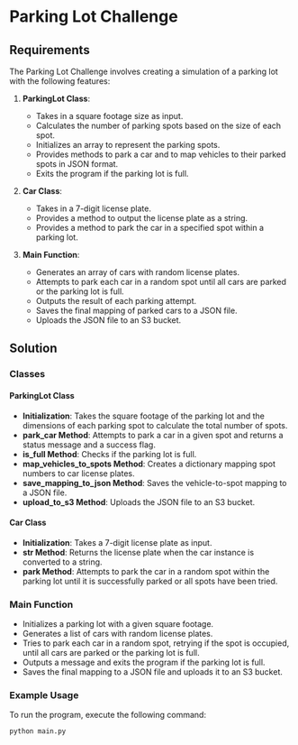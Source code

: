 # Parking Lot Challenge

## Requirements

The Parking Lot Challenge involves creating a simulation of a parking lot with the following features:

1. **ParkingLot Class**:
   - Takes in a square footage size as input.
   - Calculates the number of parking spots based on the size of each spot.
   - Initializes an array to represent the parking spots.
   - Provides methods to park a car and to map vehicles to their parked spots in JSON format.
   - Exits the program if the parking lot is full.

2. **Car Class**:
   - Takes in a 7-digit license plate.
   - Provides a method to output the license plate as a string.
   - Provides a method to park the car in a specified spot within a parking lot.

3. **Main Function**:
   - Generates an array of cars with random license plates.
   - Attempts to park each car in a random spot until all cars are parked or the parking lot is full.
   - Outputs the result of each parking attempt.
   - Saves the final mapping of parked cars to a JSON file.
   - Uploads the JSON file to an S3 bucket.

## Solution

### Classes

#### ParkingLot Class
- **Initialization**: Takes the square footage of the parking lot and the dimensions of each parking spot to calculate the total number of spots.
- **park_car Method**: Attempts to park a car in a given spot and returns a status message and a success flag.
- **is_full Method**: Checks if the parking lot is full.
- **map_vehicles_to_spots Method**: Creates a dictionary mapping spot numbers to car license plates.
- **save_mapping_to_json Method**: Saves the vehicle-to-spot mapping to a JSON file.
- **upload_to_s3 Method**: Uploads the JSON file to an S3 bucket.

#### Car Class
- **Initialization**: Takes a 7-digit license plate as input.
- **__str__ Method**: Returns the license plate when the car instance is converted to a string.
- **park Method**: Attempts to park the car in a random spot within the parking lot until it is successfully parked or all spots have been tried.

### Main Function
- Initializes a parking lot with a given square footage.
- Generates a list of cars with random license plates.
- Tries to park each car in a random spot, retrying if the spot is occupied, until all cars are parked or the parking lot is full.
- Outputs a message and exits the program if the parking lot is full.
- Saves the final mapping to a JSON file and uploads it to an S3 bucket.

### Example Usage
To run the program, execute the following command:
```bash
python main.py
